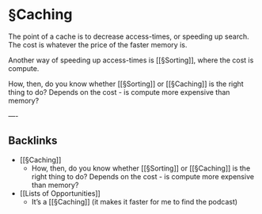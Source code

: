 # §Caching
The point of a cache is to decrease access-times, or speeding up search. The cost is whatever the price of the faster memory is.

Another way of speeding up access-times is [[§Sorting]], where the cost is compute.

How, then, do you know whether [[§Sorting]] or [[§Caching]] is the right thing to do? Depends on the cost - is compute more expensive than memory?

—-

## Backlinks
* [[§Caching]]
	* How, then, do you know whether [[§Sorting]] or [[§Caching]] is the right thing to do? Depends on the cost - is compute more expensive than memory?
* [[Lists of Opportunities]]
	* It’s a [[§Caching]] (it makes it faster for me to find the podcast)

<!-- {BearID:CAAA4FCE-9857-4C57-8DB6-A25586664620-5259-000006BFB723A4E2} -->
